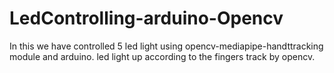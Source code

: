 # LedControlling-arduino-Opencv
In this we have controlled 5 led light using opencv-mediapipe-handttracking module and arduino.
led light up according to the fingers track by opencv.

